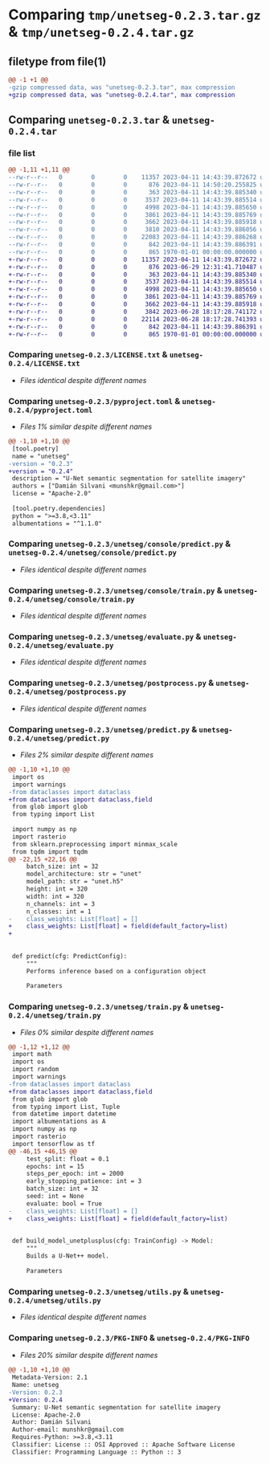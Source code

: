 # Comparing `tmp/unetseg-0.2.3.tar.gz` & `tmp/unetseg-0.2.4.tar.gz`

## filetype from file(1)

```diff
@@ -1 +1 @@
-gzip compressed data, was "unetseg-0.2.3.tar", max compression
+gzip compressed data, was "unetseg-0.2.4.tar", max compression
```

## Comparing `unetseg-0.2.3.tar` & `unetseg-0.2.4.tar`

### file list

```diff
@@ -1,11 +1,11 @@
--rw-r--r--   0        0        0    11357 2023-04-11 14:43:39.872672 unetseg-0.2.3/LICENSE.txt
--rw-r--r--   0        0        0      876 2023-04-11 14:50:20.255825 unetseg-0.2.3/pyproject.toml
--rw-r--r--   0        0        0      363 2023-04-11 14:43:39.885340 unetseg-0.2.3/unetseg/__init__.py
--rw-r--r--   0        0        0     3537 2023-04-11 14:43:39.885514 unetseg-0.2.3/unetseg/console/predict.py
--rw-r--r--   0        0        0     4998 2023-04-11 14:43:39.885650 unetseg-0.2.3/unetseg/console/train.py
--rw-r--r--   0        0        0     3861 2023-04-11 14:43:39.885769 unetseg-0.2.3/unetseg/evaluate.py
--rw-r--r--   0        0        0     3662 2023-04-11 14:43:39.885918 unetseg-0.2.3/unetseg/postprocess.py
--rw-r--r--   0        0        0     3810 2023-04-11 14:43:39.886056 unetseg-0.2.3/unetseg/predict.py
--rw-r--r--   0        0        0    22083 2023-04-11 14:43:39.886268 unetseg-0.2.3/unetseg/train.py
--rw-r--r--   0        0        0      842 2023-04-11 14:43:39.886391 unetseg-0.2.3/unetseg/utils.py
--rw-r--r--   0        0        0      865 1970-01-01 00:00:00.000000 unetseg-0.2.3/PKG-INFO
+-rw-r--r--   0        0        0    11357 2023-04-11 14:43:39.872672 unetseg-0.2.4/LICENSE.txt
+-rw-r--r--   0        0        0      876 2023-06-29 12:31:41.710487 unetseg-0.2.4/pyproject.toml
+-rw-r--r--   0        0        0      363 2023-04-11 14:43:39.885340 unetseg-0.2.4/unetseg/__init__.py
+-rw-r--r--   0        0        0     3537 2023-04-11 14:43:39.885514 unetseg-0.2.4/unetseg/console/predict.py
+-rw-r--r--   0        0        0     4998 2023-04-11 14:43:39.885650 unetseg-0.2.4/unetseg/console/train.py
+-rw-r--r--   0        0        0     3861 2023-04-11 14:43:39.885769 unetseg-0.2.4/unetseg/evaluate.py
+-rw-r--r--   0        0        0     3662 2023-04-11 14:43:39.885918 unetseg-0.2.4/unetseg/postprocess.py
+-rw-r--r--   0        0        0     3842 2023-06-28 18:17:28.741172 unetseg-0.2.4/unetseg/predict.py
+-rw-r--r--   0        0        0    22114 2023-06-28 18:17:28.741393 unetseg-0.2.4/unetseg/train.py
+-rw-r--r--   0        0        0      842 2023-04-11 14:43:39.886391 unetseg-0.2.4/unetseg/utils.py
+-rw-r--r--   0        0        0      865 1970-01-01 00:00:00.000000 unetseg-0.2.4/PKG-INFO
```

### Comparing `unetseg-0.2.3/LICENSE.txt` & `unetseg-0.2.4/LICENSE.txt`

 * *Files identical despite different names*

### Comparing `unetseg-0.2.3/pyproject.toml` & `unetseg-0.2.4/pyproject.toml`

 * *Files 1% similar despite different names*

```diff
@@ -1,10 +1,10 @@
 [tool.poetry]
 name = "unetseg"
-version = "0.2.3"
+version = "0.2.4"
 description = "U-Net semantic segmentation for satellite imagery"
 authors = ["Damián Silvani <munshkr@gmail.com>"]
 license = "Apache-2.0"
 
 [tool.poetry.dependencies]
 python = ">=3.8,<3.11"
 albumentations = "^1.1.0"
```

### Comparing `unetseg-0.2.3/unetseg/console/predict.py` & `unetseg-0.2.4/unetseg/console/predict.py`

 * *Files identical despite different names*

### Comparing `unetseg-0.2.3/unetseg/console/train.py` & `unetseg-0.2.4/unetseg/console/train.py`

 * *Files identical despite different names*

### Comparing `unetseg-0.2.3/unetseg/evaluate.py` & `unetseg-0.2.4/unetseg/evaluate.py`

 * *Files identical despite different names*

### Comparing `unetseg-0.2.3/unetseg/postprocess.py` & `unetseg-0.2.4/unetseg/postprocess.py`

 * *Files identical despite different names*

### Comparing `unetseg-0.2.3/unetseg/predict.py` & `unetseg-0.2.4/unetseg/predict.py`

 * *Files 2% similar despite different names*

```diff
@@ -1,10 +1,10 @@
 import os
 import warnings
-from dataclasses import dataclass
+from dataclasses import dataclass,field
 from glob import glob
 from typing import List
 
 import numpy as np
 import rasterio
 from sklearn.preprocessing import minmax_scale
 from tqdm import tqdm
@@ -22,15 +22,16 @@
     batch_size: int = 32
     model_architecture: str = "unet"
     model_path: str = "unet.h5"
     height: int = 320
     width: int = 320
     n_channels: int = 3
     n_classes: int = 1
-    class_weights: List[float] = []
+    class_weights: List[float] = field(default_factory=list)
+
 
 
 def predict(cfg: PredictConfig):
     """
     Performs inference based on a configuration object
 
     Parameters
```

### Comparing `unetseg-0.2.3/unetseg/train.py` & `unetseg-0.2.4/unetseg/train.py`

 * *Files 0% similar despite different names*

```diff
@@ -1,12 +1,12 @@
 import math
 import os
 import random
 import warnings
-from dataclasses import dataclass
+from dataclasses import dataclass,field
 from glob import glob
 from typing import List, Tuple
 from datetime import datetime
 import albumentations as A
 import numpy as np
 import rasterio
 import tensorflow as tf
@@ -46,15 +46,15 @@
     test_split: float = 0.1
     epochs: int = 15
     steps_per_epoch: int = 2000
     early_stopping_patience: int = 3
     batch_size: int = 32
     seed: int = None
     evaluate: bool = True
-    class_weights: List[float] = []
+    class_weights: List[float] = field(default_factory=list)
 
 
 def build_model_unetplusplus(cfg: TrainConfig) -> Model:
     """
     Builds a U-Net++ model.
 
     Parameters
```

### Comparing `unetseg-0.2.3/unetseg/utils.py` & `unetseg-0.2.4/unetseg/utils.py`

 * *Files identical despite different names*

### Comparing `unetseg-0.2.3/PKG-INFO` & `unetseg-0.2.4/PKG-INFO`

 * *Files 20% similar despite different names*

```diff
@@ -1,10 +1,10 @@
 Metadata-Version: 2.1
 Name: unetseg
-Version: 0.2.3
+Version: 0.2.4
 Summary: U-Net semantic segmentation for satellite imagery
 License: Apache-2.0
 Author: Damián Silvani
 Author-email: munshkr@gmail.com
 Requires-Python: >=3.8,<3.11
 Classifier: License :: OSI Approved :: Apache Software License
 Classifier: Programming Language :: Python :: 3
```

